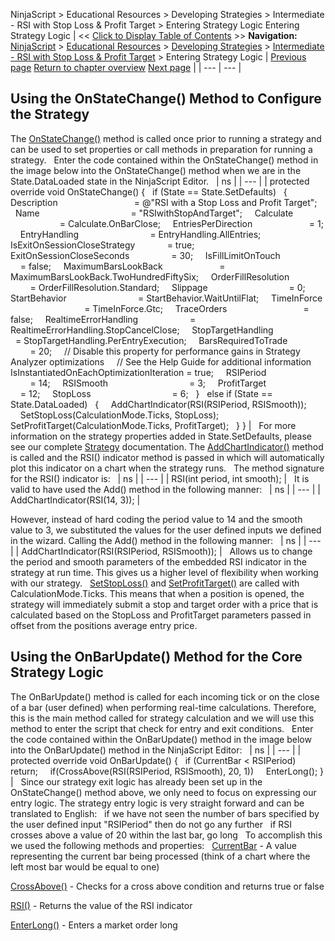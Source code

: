 ﻿
NinjaScript \> Educational Resources \> Developing Strategies \> Intermediate \- RSI with Stop Loss \& Profit Target \> Entering Strategy Logic
Entering Strategy Logic
| \<\< [Click to Display Table of Contents](entering_strategy_logic.md) \>\> **Navigation:**     [NinjaScript](ninjascript-1.md) \> [Educational Resources](educational_resources-1.md) \> [Developing Strategies](developing_strategies-1.md) \> [Intermediate \- RSI with Stop Loss \& Profit Target](intermediate_-_rsi_with_stop_l-1.md) \> Entering Strategy Logic | [Previous page](set_up11-1.md) [Return to chapter overview](intermediate_-_rsi_with_stop_l-1.md) [Next page](compiling8-1.md) |
| --- | --- |
## Using the OnStateChange() Method to Configure the Strategy
The [OnStateChange()](onstatechange-1.md) method is called once prior to running a strategy and can be used to set properties or call methods in preparation for running a strategy.
 
Enter the code contained within the OnStateChange() method in the image below into the OnStateChange() method when we are in the State.DataLoaded state in the NinjaScript Editor.
 
| ns |
| --- |
| protected override void OnStateChange() {    if (State \=\= State.SetDefaults)    {      Description                               \= @"RSI with a Stop Loss and Profit Target";      Name                                     \= "RSIwithStopAndTarget";      Calculate                                 \= Calculate.OnBarClose;      EntriesPerDirection                       \= 1;      EntryHandling                             \= EntryHandling.AllEntries;      IsExitOnSessionCloseStrategy             \= true;      ExitOnSessionCloseSeconds                 \= 30;      IsFillLimitOnTouch                       \= false;      MaximumBarsLookBack                       \= MaximumBarsLookBack.TwoHundredFiftySix;      OrderFillResolution                       \= OrderFillResolution.Standard;      Slippage                                 \= 0;      StartBehavior                             \= StartBehavior.WaitUntilFlat;      TimeInForce                               \= TimeInForce.Gtc;      TraceOrders                               \= false;      RealtimeErrorHandling                     \= RealtimeErrorHandling.StopCancelClose;      StopTargetHandling                       \= StopTargetHandling.PerEntryExecution;      BarsRequiredToTrade                       \= 20;      // Disable this property for performance gains in Strategy Analyzer optimizations      // See the Help Guide for additional information      IsInstantiatedOnEachOptimizationIteration \= true;      RSIPeriod                                 \= 14;      RSISmooth                                 \= 3;      ProfitTarget                             \= 12;      StopLoss                                 \= 6;    }    else if (State \=\= State.DataLoaded)    {      AddChartIndicator(RSI(RSIPeriod, RSISmooth));             SetStopLoss(CalculationMode.Ticks, StopLoss);      SetProfitTarget(CalculationMode.Ticks, ProfitTarget);    } } |
 
For more information on the strategy properties added in State.SetDefaults, please see our complete [Strategy](strategy-1.md) documentation.
The [AddChartIndicator()](addchartindicator-1.md) method is called and the RSI() indicator method is passed in which will automatically plot this indicator on a chart when the strategy runs.
 
The method signature for the RSI() indicator is: 
 
| ns |
| --- |
| RSI(int period, int smooth); |
 
It is valid to have used the Add() method in the following manner:
 
| ns |
| --- |
| AddChartIndicator(RSI(14, 3)); |
   

However, instead of hard coding the period value to 14 and the smooth value to 3, we substituted the values for the user defined inputs we defined in the wizard. Calling the Add() method in the following manner:
 
| ns |
| --- |
| AddChartIndicator(RSI(RSIPeriod, RSISmooth)); |
 
Allows us to change the period and smooth parameters of the embedded RSI indicator in the strategy at run time. This gives us a higher level of flexibility when working with our strategy.
 
[SetStopLoss()](setstoploss-1.md) and [SetProfitTarget()](setprofittarget-1.md) are called with CalculationMode.Ticks. This means that when a position is opened, the strategy will immediately submit a stop and target order with a price that is calculated based on the StopLoss and ProfitTarget parameters passed in offset from the positions average entry price.

## Using the OnBarUpdate() Method for the Core Strategy Logic
The OnBarUpdate() method is called for each incoming tick or on the close of a bar (user defined) when performing real\-time calculations. Therefore, this is the main method called for strategy calculation and we will use this method to enter the script that check for entry and exit conditions.
 
Enter the code contained within the OnBarUpdate() method in the image below into the OnBarUpdate() method in the NinjaScript Editor:
 
| ns |
| --- |
| protected override void OnBarUpdate() {    if (CurrentBar \< RSIPeriod)      return;        if(CrossAbove(RSI(RSIPeriod, RSISmooth), 20, 1))      EnterLong(); } |
 
Since our strategy exit logic has already been set up in the OnStateChange() method above, we only need to focus on expressing our entry logic. The strategy entry logic is very straight forward and can be translated to English:
 
if we have not seen the number of bars specified by the user defined input "RSIPeriod" then do not go any further
 
if RSI crosses above a value of 20 within the last bar, go long
 
To accomplish this we used the following methods and properties:
 
[CurrentBar](currentbar-1.md) \- A value representing the current bar being processed (think of a chart where the left most bar would be equal to one)   

[CrossAbove()](crossabove-1.md) \- Checks for a cross above condition and returns true or false   

[RSI()](relative_strength_index_rsi-1.md) \- Returns the value of the RSI indicator   

[EnterLong()](enterlong-1.md) \- Enters a market order long

